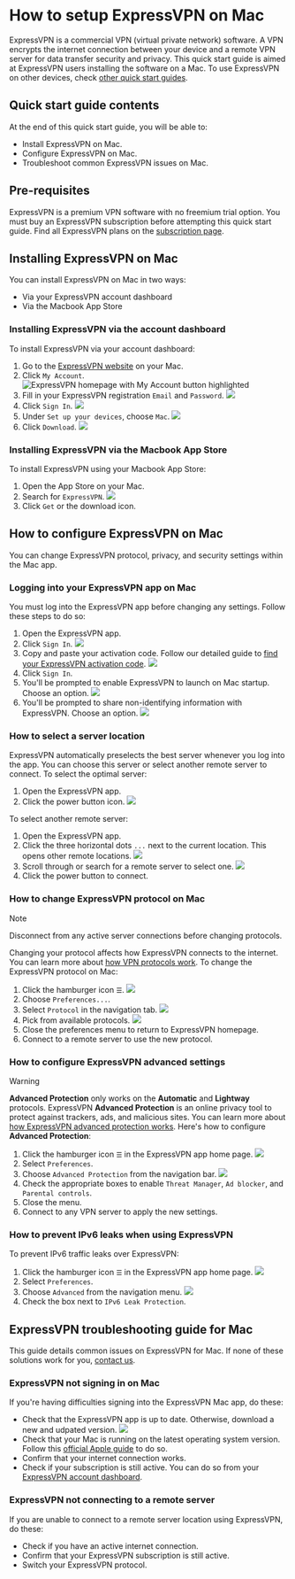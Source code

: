 # How to setup ExpressVPN on Mac
ExpressVPN is a commercial VPN (virtual private network) software. A VPN encrypts the internet connection between your device and a remote VPN server for data transfer security and privacy.
This quick start guide is aimed at ExpressVPN users installing the software on a Mac. To use ExpressVPN on other devices, check [other quick start guides](https://www.expressvpn.com/support/vpn-setup/).



## Quick start guide contents
At the end of this quick start guide, you will be able to:
* Install ExpressVPN on Mac.
* Configure ExpressVPN on Mac.
* Troubleshoot common ExpressVPN issues on Mac.

## Pre-requisites
ExpressVPN is a premium VPN software with no freemium trial option. You must buy an ExpressVPN subscription before attempting this quick start guide. Find all ExpressVPN plans on the [subscription page](https://www.expressvpn.com/order/).

## Installing ExpressVPN on Mac
You can install ExpressVPN on Mac in two ways:
* Via your ExpressVPN account dashboard
* Via the Macbook App Store

### Installing ExpressVPN via the account dashboard
To install ExpressVPN via your account dashboard:
1. Go to the [ExpressVPN website](www.expressvpn.com) on your Mac.
2. Click `My Account`.
![ExpressVPN homepage with My Account button highlighted](https://i.postimg.cc/5y5nf8tY/1-copy.png)
3. Fill in your ExpressVPN registration `Email` and `Password`.
![](https://i.postimg.cc/xd7s507z/2.png)
4. Click `Sign In`.
![](https://i.postimg.cc/nL5d2H5z/SCR-20251024-pvsf.png)
5. Under `Set up your devices`, choose `Mac`.
![](https://i.postimg.cc/Bvyhpqyv/SCR-20251024-pwku.png)
6. Click `Download`.
![](https://i.postimg.cc/Z5ws9PxH/SCR-20251024-pwmt.png)

### Installing ExpressVPN via the Macbook App Store
To install ExpressVPN using your Macbook App Store:
1. Open the App Store on your Mac.
2. Search for `ExpressVPN`.
![](https://i.postimg.cc/bwmVG095/SCR-20251024-sfrj.jpg)
3. Click `Get` or the download icon.


## How to configure ExpressVPN on Mac
You can change ExpressVPN protocol, privacy, and security settings within the Mac app. 

### Logging into your ExpressVPN app on Mac
You must log into the ExpressVPN app before changing any settings. Follow these steps to do so:
1. Open the ExpressVPN app.
2. Click `Sign In`.
![](https://i.postimg.cc/P5XFrVYy/SCR-20251024-pyxi.jpg)
3. Copy and paste your activation code. Follow our detailed guide to [find your ExpressVPN activation code](https://www.expressvpn.com/support/manage-account/find-activation-code/).
![](https://i.postimg.cc/524kNKLq/SCR-20251024-pzmz.jpg)
4. Click `Sign In`.
5. You'll be prompted to enable ExpressVPN to launch on Mac startup. Choose an option.
![](https://i.postimg.cc/4xfFN2V6/SCR-20251024-qqab.jpg)
6. You'll be prompted to share non-identifying information with ExpressVPN. Choose an option.
![](https://i.postimg.cc/rwVYFZx4/SCR-20251024-qqav.jpg)

### How to select a server location
ExpressVPN automatically preselects the best server whenever you log into the app. You can choose this server or select another remote server to connect.
To select the optimal server:
1. Open the ExpressVPN app.
2. Click the power button icon.
![](https://i.postimg.cc/02dBv1Mv/SCR-20251024-qqvt.jpg)

To select another remote server:
1. Open the ExpressVPN app.
2. Click the three horizontal dots `...` next to the current location. This opens other remote locations.
![](https://i.postimg.cc/VkfHLZnr/SCR-20251024-qqwx.jpg)
3. Scroll through or search for a remote server to select one.
![](https://i.postimg.cc/P5XFrVYw/SCR-20251024-qrcz.jpg)
4. Click the power button to connect.


### How to change ExpressVPN protocol on Mac
>[!NOTE]
>Disconnect from any active server connections before changing protocols.

Changing your protocol affects how ExpressVPN connects to the internet. You can learn more about [how VPN protocols work](https://www.expressvpn.com/what-is-vpn/protocols).
To change the ExpressVPN protocol on Mac:
1. Click the hamburger icon `☰`.
![](https://i.postimg.cc/Qd8nxY1x/SCR-20251024-qrev.jpg)
2. Choose `Preferences...`.
3. Select `Protocol` in the navigation tab.
![](https://i.postimg.cc/X7czW6GX/SCR-20251024-qrnn.jpg)
4. Pick from available protocols.
![](https://i.postimg.cc/524kNKLV/SCR-20251024-qroq.jpg)
5. Close the preferences menu to return to ExpressVPN homepage.
6. Connect to a remote server to use the new protocol.

### How to configure ExpressVPN advanced settings
>[!WARNING]
>**Advanced Protection** only works on the **Automatic** and **Lightway** protocols.
ExpressVPN **Advanced Protection** is an online privacy tool to protect against trackers, ads, and malicious sites. You can learn more about [how ExpressVPN advanced protection works](https://www.expressvpn.com/support/knowledge-hub/what-is-advanced-protection/).
Here's how to configure **Advanced Protection**:
1. Click the hamburger icon `☰` in the ExpressVPN app home page.
![](https://i.postimg.cc/Qd8nxY1x/SCR-20251024-qrev.jpg)
2. Select `Preferences`.
3. Choose `Advanced Protection` from the navigation bar.
![](https://i.postimg.cc/RVQDmx69/SCR-20251029-qooj.jpg)
4. Check the appropriate boxes to enable `Threat Manager`, `Ad blocker`, and `Parental controls`.
5. Close the menu.
6. Connect to any VPN server to apply the new settings.

### How to prevent IPv6 leaks when using ExpressVPN
To prevent IPv6 traffic leaks over ExpressVPN:
1. Click the hamburger icon `☰` in the ExpressVPN app home page.
![](https://i.postimg.cc/Qd8nxY1x/SCR-20251024-qrev.jpg)
1. Select `Preferences`.
2. Choose `Advanced` from the navigation menu.
![](https://i.postimg.cc/DydMh3J7/SCR-20251024-quql.jpg)
4. Check the box next to `IPv6 Leak Protection`.

## ExpressVPN troubleshooting guide for Mac
This guide details common issues on ExpressVPN for Mac. If none of these solutions work for you, [contact us](https://www.expressvpn.com/support/troubleshooting/contact-support-live-chat/).

### ExpressVPN not signing in on Mac
If you're having difficulties signing into the ExpressVPN Mac app, do these:
* Check that the ExpressVPN app is up to date. Otherwise, download a new and udpated version.
![](https://i.postimg.cc/yYXbKCg6/SCR-20251029-qomw.jpg)
* Check that your Mac is running on the latest operating system version. Follow this [official Apple guide](https://support.apple.com/en-ca/109033) to do so.
* Confirm that your internet connection works.
* Check if your subscription is still active. You can do so from your [ExpressVPN account dashboard](https://www.expressvpn.com/sign-in).

### ExpressVPN not connecting to a remote server
If you are unable to connect to a remote server location using ExpressVPN, do these:
* Check if you have an active internet connection.
* Confirm that your ExpressVPN subscription is still active.
* Switch your ExpressVPN protocol.